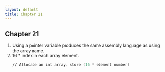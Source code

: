 ```yaml
---
layout: default
title: Chapter 21
---
```


## Chapter 21

1.  Using a pointer variable produces the same assembly language as using the array name.
2.  16 * index in each array element.
    ```asm
    // Allocate an int array, store (16 * element number)
    ```
